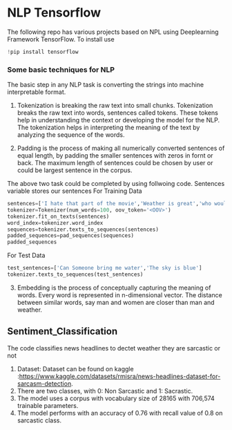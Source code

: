 # NLP Tensorflow
The following repo has various projects based on NPL using Deeplearning Framework TensorFlow. To install use
```python
!pip install tensorflow
```
### Some basic techniques for NLP
The basic step in any NLP task is converting the strings into machine interpretable format.
1. Tokenization is breaking the raw text into small chunks. Tokenization breaks the raw text into words, sentences called tokens. These tokens help in understanding the context or developing the model for the NLP. The tokenization helps in interpreting the meaning of the text by analyzing the sequence of the words.

2. Padding is the process of making all numerically converted sentences of equal length, by padding the smaller sentences with zeros in fornt or back. The maximum length of sentences could be chosen by user or could be largest sentence in the corpus.

The above two task could be completed by using follwoing code. Sentences variable stores our sentences
For Training Data
```python
sentences=['I hate that part of the movie','Weather is great','who would hate this']
tokenizer=Tokenizer(num_words=100, oov_token='<OOV>')
tokenizer.fit_on_texts(sentences)
word_index=tokenizer.word_index
sequences=tokenizer.texts_to_sequences(sentences)
padded_sequences=pad_sequences(sequences)
padded_sequences
```

For Test Data
```python
test_sentences=['Can Someone bring me water','The sky is blue']
tokenizer.texts_to_sequences(test_sentences)
```

3. Embedding is the process of conceptually capturing the meaning of words. Every word is represented in n-dimensional vector. The distance between similar words, say man and women are closer than man and weather.


## Sentiment_Classification
The code classifies news headlines to dectet weather they are sarcastic or not
1. Dataset: Dataset can be found on kaggle :https://www.kaggle.com/datasets/rmisra/news-headlines-dataset-for-sarcasm-detection.
2. There are two classes, with 0: Non Sarcastic and 1: Sacrastic.
3. The model uses a corpus with vocabulary size of 28165 with 706,574 trainable parameters.
4. The model performs with an accuracy of 0.76 with recall value of 0.8 on sarcastic class.
